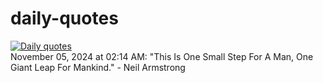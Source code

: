 # daily-quotes
[![Daily quotes](https://github.com/ceepu8/daily-quotes/actions/workflows/daily-quote.yml/badge.svg)](https://github.com/ceepu8/daily-quotes/actions/workflows/daily-quote.yml)<br/>
November 05, 2024 at 02:14 AM: "This Is One Small Step For A Man, One Giant Leap For Mankind." - Neil Armstrong
